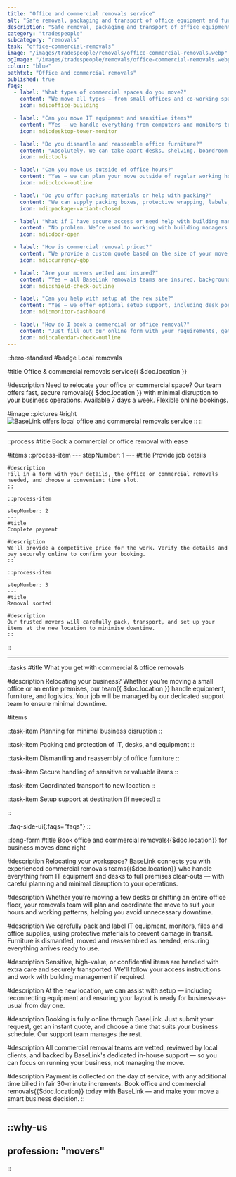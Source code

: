 ```yaml
---
title: "Office and commercial removals service"
alt: "Safe removal, packaging and transport of office equipment and furniture"
description: "Safe removal, packaging and transport of office equipment and furniture"
category: "tradespeople"
subcategory: "removals"
task: "office-commercial-removals"
image: "/images/tradespeople/removals/office-commercial-removals.webp"
ogImage: "/images/tradespeople/removals/office-commercial-removals.webp"
colour: "blue"
pathtxt: "Office and commercial removals"
published: true
faqs:
  - label: "What types of commercial spaces do you move?"
    content: "We move all types — from small offices and co-working spaces to retail units, studios, warehouses, and even unusual or hard-to-access properties. If it can be moved, we’ll make it happen."
    icon: mdi:office-building

  - label: "Can you move IT equipment and sensitive items?"
    content: "Yes – we handle everything from computers and monitors to servers, files, safes and more. Items are packed securely, labelled clearly, and handled with extra care throughout the move."
    icon: mdi:desktop-tower-monitor

  - label: "Do you dismantle and reassemble office furniture?"
    content: "Absolutely. We can take apart desks, shelving, boardroom tables and other fittings, then reassemble everything at the new location — ready for business as usual."
    icon: mdi:tools

  - label: "Can you move us outside of office hours?"
    content: "Yes – we can plan your move outside of regular working hours, including evenings and weekends, to minimise disruption to your operations. Just let us know your preferred timing when you book."
    icon: mdi:clock-outline

  - label: "Do you offer packing materials or help with packing?"
    content: "We can supply packing boxes, protective wrapping, labels, and more. Full or partial packing support is available — we’ll tailor the service to suit your business needs."
    icon: mdi:package-variant-closed

  - label: "What if I have secure access or need help with building management?"
    content: "No problem. We’re used to working with building managers and secured premises. Provide us with any access instructions or contact details, and we’ll handle the logistics for you."
    icon: mdi:door-open

  - label: "How is commercial removal priced?"
    content: "We provide a custom quote based on the size of your move, logistics, and any extras like packing or setup. You’ll receive clear pricing upfront — with no hidden fees."
    icon: mdi:currency-gbp

  - label: "Are your movers vetted and insured?"
    content: "Yes – all BaseLink removals teams are insured, background-checked, and reviewed by other businesses. You’ll receive professional service you can trust with your space and equipment."
    icon: mdi:shield-check-outline

  - label: "Can you help with setup at the new site?"
    content: "Yes – we offer optional setup support, including desk positioning, IT unpacking, and reassembly. Let us know what you need and we’ll ensure your team can get straight back to work."
    icon: mdi:monitor-dashboard

  - label: "How do I book a commercial or office removal?"
    content: "Just fill out our online form with your requirements, get an instant quote, and choose your move date. Our support team will coordinate the rest and keep you updated every step of the way."
    icon: mdi:calendar-check-outline
---
```


::hero-standard
#badge
Local removals

#title
Office & commercial removals service{{ $doc.location }}

#description
Need to relocate your office or commercial space? Our team offers fast, secure removals{{ $doc.location }} with minimal disruption to your business operations. Available 7 days a week. Flexible online bookings.

#image
    ::pictures
    #right
    ![BaseLink offers local office and commercial removals service](/images/tradespeople/removals/office-commercial-removals.webp)
    ::
::

---

::process
#title
Book a commercial or office removal with ease

#items
    ::process-item
    ---
    stepNumber: 1
    ---
    #title
    Provide job details

    #description
    Fill in a form with your details, the office or commercial removals needed, and choose a convenient time slot.
    ::
    
    ::process-item
    ---
    stepNumber: 2
    ---
    #title
    Complete payment

    #description
    We'll provide a competitive price for the work. Verify the details and pay securely online to confirm your booking.
    ::

    ::process-item
    ---
    stepNumber: 3
    ---
    #title
    Removal sorted

    #description
    Our trusted movers will carefully pack, transport, and set up your items at the new location to minimise downtime.
    ::
::

---

::tasks
#title
What you get with commercial & office removals

#description
Relocating your business? Whether you're moving a small office or an entire premises, our team{{ $doc.location }} handle equipment, furniture, and logistics. Your job will be managed by our dedicated support team to ensure minimal downtime.

#items

  ::task-item
  Planning for minimal business disruption
  ::

  ::task-item
  Packing and protection of IT, desks, and equipment
  ::

  ::task-item
  Dismantling and reassembly of office furniture
  ::

  ::task-item
  Secure handling of sensitive or valuable items
  ::

  ::task-item
  Coordinated transport to new location
  ::

  ::task-item
  Setup support at destination (if needed)
  ::

::


::faq-side-ui{:faqs="faqs"}
::


::long-form
#title
Book office and commercial removals{{$doc.location}} for business moves done right

#description
Relocating your workspace? BaseLink connects you with experienced commercial removals teams{{$doc.location}} who handle everything from IT equipment and desks to full premises clear-outs — with careful planning and minimal disruption to your operations.

#description
Whether you're moving a few desks or shifting an entire office floor, your removals team will plan and coordinate the move to suit your hours and working patterns, helping you avoid unnecessary downtime.

#description
We carefully pack and label IT equipment, monitors, files and office supplies, using protective materials to prevent damage in transit. Furniture is dismantled, moved and reassembled as needed, ensuring everything arrives ready to use.

#description
Sensitive, high-value, or confidential items are handled with extra care and securely transported. We'll follow your access instructions and work with building management if required.

#description
At the new location, we can assist with setup — including reconnecting equipment and ensuring your layout is ready for business-as-usual from day one.

#description
Booking is fully online through BaseLink. Just submit your request, get an instant quote, and choose a time that suits your business schedule. Our support team manages the rest.

#description
All commercial removal teams are vetted, reviewed by local clients, and backed by BaseLink's dedicated in-house support — so you can focus on running your business, not managing the move.

#description
Payment is collected on the day of service, with any additional time billed in fair 30-minute increments. Book office and commercial removals{{$doc.location}} today with BaseLink — and make your move a smart business decision.
::

---

::why-us
---
profession: "movers"
---
::
